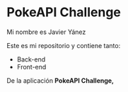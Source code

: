 # PokeAPI Challenge
Mi nombre es Javier Yánez

Este es mi repositorio y contiene tanto:

- Back-end
- Front-end

De la aplicación **PokeAPI Challenge,**

